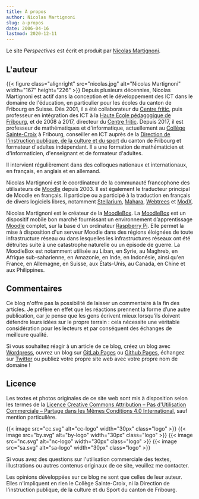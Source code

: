```yaml
---
title: À propos
author: Nicolas Martignoni
slug: a-propos
date: 2006-04-16
lastmod: 2020-12-11
---
```

Le site _Perspectives_ est écrit et produit par [Nicolas Martignoni](#l-auteur).

## L'auteur

{{< figure class="alignright" src="nicolas.jpg" alt="Nicolas Martignoni" width="167" height="226" >}}
Depuis plusieurs décennies, Nicolas Martignoni est actif dans la conception et le développement des ICT dans le domaine de l'éducation, en particulier pour les écoles du canton de Fribourg en Suisse. Dès 2001, il a été collaborateur du [Centre fritic][fritic], puis professeur en intégration des ICT à la [Haute École pédagogique de Fribourg](https://hepfr.ch/), et de 2008 à 2017, directeur du [Centre fritic][fritic]. Depuis 2017, il est professeur de mathématiques et d'informatique, actuellement au [Collège Sainte-Croix][stx] à Fribourg, conseiller en ICT auprès de la [Direction de l'instruction publique, de la culture et du sport](https://www.fr.ch/dics/) du canton de Fribourg et formateur d'adultes indépendant. Il a une formation de mathématicien et d'informaticien, d'enseignant et de formateur d'adultes.

Il intervient régulièrement dans des colloques nationaux et internationaux, en français, en anglais et en allemand.

Nicolas Martignoni est le coordinateur de la communauté francophone des utilisateurs de [Moodle](https://moodle.org) depuis 2003. Il est également le traducteur principal de Moodle en français. Il participe ou a participé à la traduction en français de divers logiciels libres, notamment [Stellarium](http://stellarium.org), [Mahara](https://mahara.org), [Webtrees](https://www.webtrees.net/) et [ModX](https://modx.com).

Nicolas Martignoni est le créateur de la [MoodleBox][moodlebox]. La [MoodleBox][moodlebox] est un dispositif mobile bon marché fournissant un environnement d’apprentissage [Moodle][moodle] complet, sur la base d'un ordinateur [Raspberry Pi](https://www.raspberrypi.org). Elle permet la mise à disposition d'un serveur Moodle dans des régions éloignées de toute infrastructure réseau ou dans lesquelles les infrastructures réseaux ont été détruites suite à une catastrophe naturelle ou un épisode de guerre. La MoodleBox est notamment utilisée au Liban, en Syrie, au Maghreb, en Afrique sub-saharienne, en Amazonie, en Inde, en Indonésie, ainsi qu'en France, en Allemagne, en Suisse, aux États-Unis, au Canada, en Chine et aux Philippines.

## Commentaires

Ce blog n'offre pas la possibilité de laisser un commentaire à la fin des articles. Je préfère en effet que les réactions prennent la forme d’une autre publication, car je pense que les gens écrivent mieux lorsqu'ils doivent défendre leurs idées sur le propre terrain : cela nécessite une véritable considération pour les lecteurs et par conséquent des échanges de meilleure qualité.

Si vous souhaitez réagir à un article de ce blog, créez un blog avec [Wordpress][wp], ouvrez un blog sur [GitLab Pages][gitlab] ou [Github Pages][github], échangez sur [Twitter][twitter] ou publiez votre propre site web avec votre propre nom de domaine !

## Licence

Les textes et photos originales de ce site web sont mis à disposition selon les termes de la [Licence Creative Commons Attribution – Pas d'Utilisation Commerciale – Partage dans les Mêmes Conditions 4.0 International][cc], sauf mention particulière.

{{< image src="cc.svg" alt="cc-logo" width="30px" class="logo" >}}
{{< image src="by.svg" alt="by-logo" width="30px" class="logo" >}}
{{< image src="nc.svg" alt="nc-logo" width="30px" class="logo" >}}
{{< image src="sa.svg" alt="sa-logo" width="30px" class="logo" >}}

Si vous avez des questions sur l'utilisation commerciale des textes, illustrations ou autres contenus originaux de ce site, veuillez me contacter.

Les opinions développées sur ce blog ne sont que celles de leur auteur. Elles n'impliquent en rien le Collège Sainte-Croix, ni la Direction de l'instruction publique, de la culture et du Sport du canton de Fribourg.

 [moodlebox]: https://moodlebox.net
 [moodle]: https://moodle.org
 [cc]: https://creativecommons.org/licenses/by-nc-sa/4.0/deed.fr
 [stx]: http://www.cscfr.ch/j33/
 [fritic]: https://www.fritic.ch/

 [wp]: https://wordpress.com/
 [gitlab]: https://about.gitlab.com/stages-devops-lifecycle/pages/
 [github]: https://pages.github.com/
 [twitter]: https://twitter.com/nmartignoni

<!--more-->
